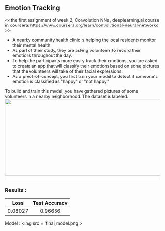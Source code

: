 ## Emotion Tracking

<<the first assignment of week 2, Convolution NNs , deeplearning.ai course in coursera: https://www.coursera.org/learn/convolutional-neural-networks >>

* A nearby community health clinic is helping the local residents monitor their mental health.  
* As part of their study, they are asking volunteers to record their emotions throughout the day.
* To help the participants more easily track their emotions, you are asked to create an app that will classify their emotions based on some pictures that the volunteers will take of their facial expressions.
* As a proof-of-concept, you first train your model to detect if someone's emotion is classified as "happy" or "not happy."

To build and train this model, you have gathered pictures of some volunteers in a nearby neighborhood. The dataset is labeled.
<img src="face_images.png" style="width:550px;height:250px;">

----------------------------------------------------------------------
### Results :
| Loss | Test Accuracy |
|:---:|:---:|
| 0.08027  |  0.96666 |

Model :
<img src = 'final_model.png >
